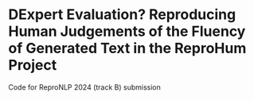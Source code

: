 # DExpert Evaluation? Reproducing Human Judgements of the Fluency of Generated Text in the ReproHum Project

Code for ReproNLP 2024 (track B) submission
